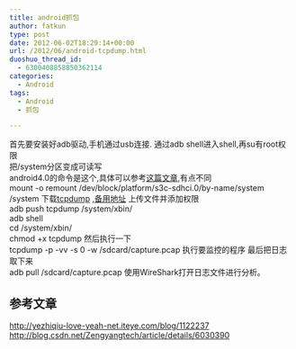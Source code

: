```yaml
---
title: android抓包
author: fatkun
type: post
date: 2012-06-02T18:29:14+00:00
url: /2012/06/android-tcpdump.html
duoshuo_thread_id:
  - 6300408858850362114
categories:
  - Android
tags:
  - Android
  - 抓包

---
```

首先要安装好adb驱动,手机通过usb连接.
通过adb shell进入shell,再su有root权限  
把/system分区变成可读写  
android4.0的命令是这个,具体可以参考[这篇文章][1],有点不同  
mount -o remount /dev/block/platform/s3c-sdhci.0/by-name/system /system 
下载[tcpdump][2] ,[备用地址][3]
上传文件并添加权限  
adb push tcpdump /system/xbin/  
adb shell  
cd /system/xbin/  
chmod +x tcpdump
然后执行一下  
tcpdump -p -vv -s 0 -w /sdcard/capture.pcap
执行要监控的程序
最后把日志取下来  
adb pull /sdcard/capture.pcap
使用WireShark打开日志文件进行分析。
## 参考文章

http://yezhiqiu-love-yeah-net.iteye.com/blog/1122237  
http://blog.csdn.net/Zengyangtech/article/details/6030390

 [1]: http://blog.csdn.net/Zengyangtech/article/details/6030390
 [2]: http://www.strazzere.com/android/tcpdump
 [3]: http://files.cnblogs.com/yunsean/tcpdump.rar